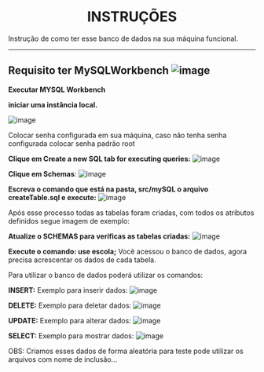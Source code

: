 <h1 style="text-align: center;">INSTRUÇÕES</h1>

Instrução de como ter esse banco de dados na sua máquina funcional.

--------------------------------------------------------------------------------------------------------------------------------------------------------------------
Requisito ter **MySQLWorkbench**
![image](https://user-images.githubusercontent.com/114197531/221388543-a55d27dc-f18b-44aa-8646-383d718adcd8.png)
--------------------------------------------------------------------------------------------------------------------------------------------------------------------
**Executar MYSQL Workbench**

**iniciar uma instância local.**

![image](https://user-images.githubusercontent.com/114197531/221387766-e7ca87c5-5284-44f6-9f6f-db8ac1d081b6.png)

Colocar senha configurada em sua máquina, caso não tenha senha configurada colocar senha padrão root

**Clique em Create a new SQL tab for executing queries:**
![image](https://user-images.githubusercontent.com/114197531/221387843-0b4bd50d-9cb4-4131-b5a8-6a503a54649d.png)

**Clique em Schemas**:
![image](https://user-images.githubusercontent.com/114197531/221387811-f1172e9a-4c81-40b7-a4d4-e1e1a05bbd56.png)

**Escreva o comando que está na pasta, src/mySQL o arquivo createTable.sql e execute:**
![image](https://user-images.githubusercontent.com/114197531/221387912-4a4eef87-00b8-44b4-b838-360ccc72186d.png)

Após esse processo todas as tabelas foram criadas, com todos os atributos definidos segue imagem de exemplo:

**Atualize o SCHEMAS para verificas as tabelas criadas:**
![image](https://user-images.githubusercontent.com/114197531/221387983-eeb6cc5a-6f81-4b2a-8b00-73f2bcf458c9.png)

**Execute o comando: use escola;**
Você acessou o banco de dados, agora precisa acrescentar os dados de cada tabela.

Para utilizar o banco de dados poderá utilizar os comandos:

**INSERT:**
Exemplo para inserir dados:
![image](https://user-images.githubusercontent.com/114197531/221388047-e98dc5b5-47fc-4359-84fe-070c1875e08b.png)


**DELETE:**
Exemplo para deletar dados:
![image](https://user-images.githubusercontent.com/114197531/221388085-a5f2b739-bc10-4040-a409-fbadb8864ef1.png)

**UPDATE:**
Exemplo para alterar dados:
![image](https://user-images.githubusercontent.com/114197531/221388127-3df4ac2f-52a6-4573-89b6-bb0bdf5050c2.png)

**SELECT:**
Exemplo para mostrar dados:
![image](https://user-images.githubusercontent.com/114197531/221388136-1612ef60-9191-4e2b-bafd-1718a7a2dc23.png)

OBS: Criamos esses dados de forma aleatória para teste pode utilizar os arquivos com nome de inclusão...
